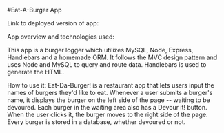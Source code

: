 #Eat-A-Burger App

Link to deployed version of app:

App overview and technologies used:

This app is a burger logger which utilizes MySQL, Node, Express, Handlebars and a homemade ORM. It follows the MVC design pattern and uses Node and MySQL to query and route data. Handlebars is used to generate the HTML.


How to use it:
Eat-Da-Burger! is a restaurant app that lets users input the names of burgers they'd like to eat.
Whenever a user submits a burger's name, it displays the burger on the left side of the page -- waiting to be devoured.
Each burger in the waiting area also has a Devour it! button. When the user clicks it, the burger moves to the right side of the page. Every burger is stored in a database, whether devoured or not.
